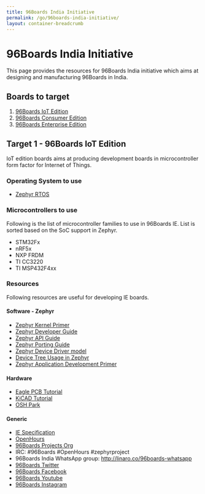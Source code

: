 ```yaml
---
title: 96Boards India Initiative
permalink: /go/96boards-india-initiative/
layout: container-breadcrumb
---
```


# 96Boards India Initiative

This page provides the resources for 96Boards India initiative which aims at
designing and manufacturing 96Boards in India.

## Boards to target

1. [96Boards IoT Edition](https://www.96boards.org/products/ie/)
2. [96Boards Consumer Edition](https://www.96boards.org/products/ce/)
3. [96Boards Enterprise Edition](https://www.96boards.org/products/ee/)

## Target 1 - 96Boards IoT Edition

IoT edition boards aims at producing development boards in microcontroller form
factor for Internet of Things.

### Operating System to use

* [Zephyr RTOS](https://www.zephyrproject.org/)

### Microcontrollers to use

Following is the list of microcontroller families to use in 96Boards IE.
List is sorted based on the SoC support in Zephyr.

* STM32Fx
* nRF5x
* NXP FRDM
* TI CC3220
* TI MSP432F4xx

### Resources

Following resources are useful for developing IE boards.

#### Software - Zephyr

* [Zephyr Kernel Primer](http://docs.zephyrproject.org/kernel/kernel.html)
* [Zephyr Developer Guide](http://docs.zephyrproject.org/contribute/contribute_guidelines.html)
* [Zephyr API Guide](http://docs.zephyrproject.org/api/api.html)
* [Zephyr Porting Guide](http://docs.zephyrproject.org/porting/porting.html)
* [Zephyr Device Driver model](http://docs.zephyrproject.org/devices/drivers/drivers.html)
* [Device Tree Usage in Zephyr](http://docs.zephyrproject.org/devices/drivers/drivers.html)
* [Zephyr Application Development Primer](http://docs.zephyrproject.org/application/application.html)

#### Hardware

* [Eagle PCB Tutorial](https://learn.sparkfun.com/tutorials/using-eagle-schematic)
* [KiCAD Tutorial](http://kicad-pcb.org/help/tutorials/)
* [OSH Park](https://oshpark.com/)

#### Generic

* [IE Specification](https://linaro.co/ie-specification)
* [OpenHours](https://www.96boards.org/openhours/)
* [96Boards Projects Org](https://github.com/96boards-projects)
* IRC: #96Boards #OpenHours #zephyrproject
* 96Boards India WhatsApp group: http://linaro.co/96boards-whatsapp
* [96Boards Twitter](https://twitter.com/96Boards)
* [96Boards Facebook](https://www.facebook.com/96Boards)
* [96Boards Youtube](https://www.youtube.com/96Boards)
* [96Boards Instagram](https://www.instagram.com/96Boards)
